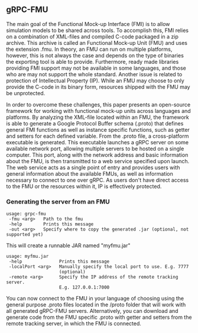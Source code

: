## gRPC-FMU

The main goal of the Functional Mock-up Interface (FMI) is to allow simulation models to be shared across tools. 
To accomplish this, FMI relies on a combination of XML-files and compiled C-code packaged in a zip archive. 
This archive is called an Functional Mock-up Unit (FMU) and uses the extension .fmu. 
In theory, an FMU can run on multiple platforms, however, this is not always the case and depends on the 
type of binaries the exporting tool is able to provide. Furthermore, ready made libraries providing 
FMI support may not be available in some languages, and those who are may not support the whole standard. 
Another issue is related to protection of Intellectual Property (IP). 
While an FMU may choose to only provide the C-code in its binary form, resources shipped with 
the FMU may be unprotected.   

In order to overcome these challenges, this paper presents an open-source framework 
for working with functional mock-up units across languages and platforms. 
By analyzing the XML-file located within an FMU, the framework is able to generate 
a Google Protocol Buffer schema (.proto) that defines general FMI functions as well as 
instance specific functions, such as getter and setters for each defined variable. 
From the .proto file, a cross-platform executable is generated. This executable launches 
a gRPC server on some available network port, allowing multiple servers to be hosted 
on a single computer. This port, along with the network address and basic information about the FMU, 
is then transmitted to a web service specified upon launch. The web service acts as a single point 
of entry and provides users with general information about the available FMUs, 
as well as information necessary to connect to one over gRPC. 
As users don't have direct access to the FMU or the resources within it, IP is effectively protected. 

### Generating the server from an FMU

```
usage: grpc-fmu
 -fmu <arg>   Path to the fmu
 -help        Prints this message
 -out <arg>   Specify where to copy the generated .jar (optional, not supported yet)
```

This will create a runnable JAR named "myfmu.jar"

```
usage: myfmu.jar
 -help              Prints this message
 -localPort <arg>   Manually specify the local port to use. E.g. 7777
                    (optional)
 -remote <arg>      Specify the IP address of the remote tracking server.
                    E.g. 127.0.0.1:7000
```

You can now connect to the FMU in your language of choosing using the general purpose .proto files located in the /proto folder that 
will work with all generated gRPC-FMU servers. Alternatively, you can download and generate code from the FMU specific .proto with getter and setters 
from the remote tracking server, in which the FMU is connected. 


